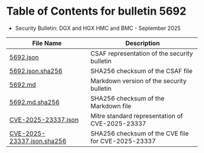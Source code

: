 # Table of Contents for bulletin 5692

 - Security Bulletin: DGX and HGX HMC and BMC - September 2025

| File Name | Description |
|-----------|-------------|
| [5692.json](5692.json) | CSAF representation of the security bulletin |
| [5692.json.sha256](5692.json.sha256) | SHA256 checksum of the CSAF file |
| [5692.md](5692.md) | Markdown version of the security bulletin |
| [5692.md.sha256](5692.md.sha256) | SHA256 checksum of the Markdown file |
| [CVE-2025-23337.json](CVE-2025-23337.json) | Mitre standard representation of CVE-2025-23337 |
| [CVE-2025-23337.json.sha256](CVE-2025-23337.json.sha256) | SHA256 checksum of the CVE file for CVE-2025-23337 |
